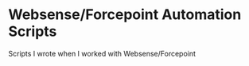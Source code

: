 Websense/Forcepoint Automation Scripts
======
Scripts I wrote when I worked with Websense/Forcepoint